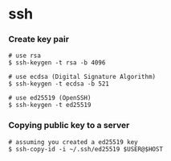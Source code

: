 # ssh

### Create key pair

```shell
# use rsa
$ ssh-keygen -t rsa -b 4096

# use ecdsa (Digital Signature Algorithm)
$ ssh-keygen -t ecdsa -b 521

# use ed25519 (OpenSSH)
$ ssh-keygen -t ed25519
```

### Copying public key to a server

```shell
# assuming you created a ed25519 key
$ ssh-copy-id -i ~/.ssh/ed25519 $USER@$HOST
```
